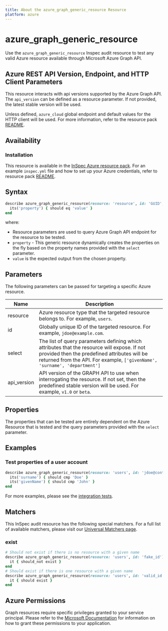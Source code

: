 ```yaml
---
title: About the azure_graph_generic_resource Resource
platform: azure
---
```


# azure_graph_generic_resource

Use the `azure_graph_generic_resource` Inspec audit resource to test any valid Azure resource available through Microsoft Azure Graph API.

## Azure REST API Version, Endpoint, and HTTP Client Parameters

This resource interacts with api versions supported by the Azure Graph API.
The `api_version` can be defined as a resource parameter.
If not provided, the latest stable version will be used.

Unless defined, `azure_cloud` global endpoint and default values for the HTTP client will be used.
For more information, refer to the resource pack [README](../../README.md).

## Availability

### Installation

This resource is available in the [InSpec Azure resource pack](https://github.com/inspec/inspec-azure).
For an example `inspec.yml` file and how to set up your Azure credentials, refer to resource pack [README](../../README.md#Service-Principal).

## Syntax

```ruby
describe azure_graph_generic_resource(resource: 'resource', id: 'GUID', select: %w(attributes to be tested)) do
  its('property') { should eq 'value' }
end
```

where:

- Resource parameters are used to query Azure Graph API endpoint for the resource to be tested.
- `property` - This generic resource dynamically creates the properties on the fly based on the property names provided with the `select` parameter.
- `value` is the expected output from the chosen property.

## Parameters

The following parameters can be passed for targeting a specific Azure resource.

| Name              | Description                                                                                                                                                         |
|-------------------|---------------------------------------------------------------------------------------------------------------------------------------------------------------------|
| resource          | Azure resource type that the targeted resource belongs to. For example, `users`.                                                                                    |
| id                | Globally unique ID of the targeted resource. For example, `jdoe@example.com`.  |
| select            | The list of query parameters defining which attributes that the resource will expose. If not provided then the predefined attributes will be returned from the API. For example, `['givenName', 'surname', 'department']` |
| api_version       | API version of the GRAPH API to use when interrogating the resource. If not set, then the predefined stable version will be used. For example, `v1.0` or `beta`. |

## Properties

The properties that can be tested are entirely dependent on the Azure Resource that is tested and the query parameters provided with the `select` parameter.

## Examples

### Test properties of a user account

```ruby
describe azure_graph_generic_resource(resource: 'users', id: 'jdoe@contoso.com', select: %w{ surname givenName }) do
  its('surname') { should cmp 'Doe' }
  its('givenName') { should cmp 'John' }
end
```
For more examples, please see the [integration tests](../../test/integration/verify/controls/azure_graph_generic_resource.rb).

## Matchers

This InSpec audit resource has the following special matchers. For a full list of available matchers, please visit our [Universal Matchers page](https://www.inspec.io/docs/reference/matchers/).

### exist

```ruby
# Should not exist if there is no resource with a given name
describe azure_graph_generic_resource(resource: 'users', id: 'fake_id') do
  it { should_not exist }
end
# Should exist if there is one resource with a given name
describe azure_graph_generic_resource(resource: 'users', id: 'valid_id') do
  it { should exist }
end
```

## Azure Permissions

Graph resources require specific privileges granted to your service principal.
Please refer to the [Microsoft Documentation](https://docs.microsoft.com/en-us/azure/active-directory/develop/active-directory-integrating-applications#updating-an-application) for information on how to grant these permissions to your application.